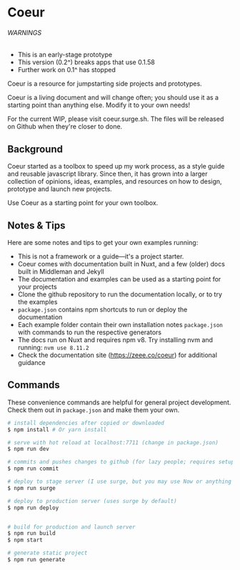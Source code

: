 
# Coeur

###### WARNINGS
- This is an early-stage prototype
- This version (0.2^) breaks apps that use 0.1.58
- Further work on 0.1^ has stopped


Coeur is a resource for jumpstarting side projects and prototypes.

Coeur is a living document and will change often; you should use it as a starting point than anything else. Modify it to your own needs!

For the current WIP, please visit coeur.surge.sh.
The files will be released on Github when they're closer to done.



## Background

Coeur started as a toolbox to speed up my work process, as a style guide and reusable javascript library. Since then, it has grown into a larger collection of opinions, ideas, examples, and resources on how to design, prototype and launch new projects.

Use Coeur as a starting point for your own toolbox.



## Notes & Tips

Here are some notes and tips to get your own examples running:
- This is not a framework or a guide—it's a project starter.
- Coeur comes with documentation built in Nuxt, and a few (older) docs built in Middleman and Jekyll
- The documentation and examples can be used as a starting point for your projects
- Clone the github repository to run the documentation locally, or to try the examples
- `package.json` contains npm shortcuts to run or deploy the documentation
- Each example folder contain their own installation notes `package.json` with commands to run the respective generators
- The docs run on Nuxt and requires npm v8. Try installing nvm and running: `nvm use 8.11.2`
- Check the documentation site (https://zeee.co/coeur) for additional guidance


## Commands

These convenience commands are helpful for general project development. Check them out in `package.json` and make them your own.


``` bash
# install dependencies after copied or downloaded
$ npm install # Or yarn install

# serve with hot reload at localhost:7711 (change in package.json)
$ npm run dev

# commits and pushes changes to github (for lazy people; requires setup)
$ npm run commit

# deploy to stage server (I use surge, but you may use Now or anything else)
$ npm run surge

# deploy to production server (uses surge by default)
$ npm run deploy


# build for production and launch server
$ npm run build
$ npm start

# generate static project
$ npm run generate

```
